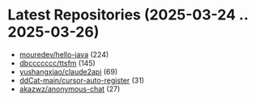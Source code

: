 # Latest Repositories (2025-03-24 .. 2025-03-26)

- [mouredev/hello-java](https://github.com/mouredev/hello-java) (224)
- [dbccccccc/ttsfm](https://github.com/dbccccccc/ttsfm) (145)
- [yushangxiao/claude2api](https://github.com/yushangxiao/claude2api) (69)
- [ddCat-main/cursor-auto-register](https://github.com/ddCat-main/cursor-auto-register) (31)
- [akazwz/anonymous-chat](https://github.com/akazwz/anonymous-chat) (27)
